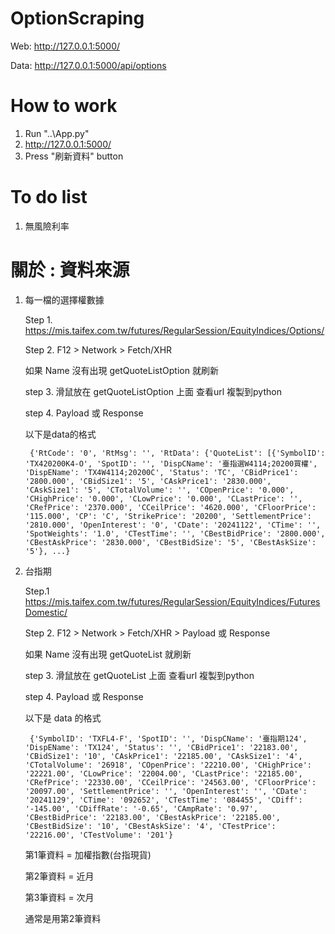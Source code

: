 # OptionScraping
 
Web: http://127.0.0.1:5000/

Data: http://127.0.0.1:5000/api/options

# How to work
1. Run "..\App.py"
2. http://127.0.0.1:5000/
3. Press "刷新資料" button

# To do list
1. 無風險利率

# 關於 : 資料來源
1. 每一檔的選擇權數據

    Step 1. https://mis.taifex.com.tw/futures/RegularSession/EquityIndices/Options/

    Step 2. F12 > Network > Fetch/XHR

    如果 Name 沒有出現 getQuoteListOption 就刷新

    step 3. 滑鼠放在 getQuoteListOption 上面 查看url 複製到python

    step 4. Payload 或 Response

    以下是data的格式

        {'RtCode': '0', 'RtMsg': '', 'RtData': {'QuoteList': [{'SymbolID': 'TX420200K4-O', 'SpotID': '', 'DispCName': '臺指選W4114;20200買權', 'DispEName': 'TX4W4114;20200C', 'Status': 'TC', 'CBidPrice1': '2800.000', 'CBidSize1': '5', 'CAskPrice1': '2830.000', 'CAskSize1': '5', 'CTotalVolume': '', 'COpenPrice': '0.000', 'CHighPrice': '0.000', 'CLowPrice': '0.000', 'CLastPrice': '', 'CRefPrice': '2370.000', 'CCeilPrice': '4620.000', 'CFloorPrice': '115.000', 'CP': 'C', 'StrikePrice': '20200', 'SettlementPrice': '2810.000', 'OpenInterest': '0', 'CDate': '20241122', 'CTime': '', 'SpotWeights': '1.0', 'CTestTime': '', 'CBestBidPrice': '2800.000', 'CBestAskPrice': '2830.000', 'CBestBidSize': '5', 'CBestAskSize': '5'}, ...}

2. 台指期

    Step.1 https://mis.taifex.com.tw/futures/RegularSession/EquityIndices/FuturesDomestic/

    Step 2. F12 > Network > Fetch/XHR > Payload 或 Response

    如果 Name 沒有出現 getQuoteList 就刷新

    step 3. 滑鼠放在 getQuoteList 上面 查看url 複製到python

    step 4. Payload 或 Response

    以下是 data 的格式

        {'SymbolID': 'TXFL4-F', 'SpotID': '', 'DispCName': '臺指期124', 'DispEName': 'TX124', 'Status': '', 'CBidPrice1': '22183.00', 'CBidSize1': '10', 'CAskPrice1': '22185.00', 'CAskSize1': '4', 'CTotalVolume': '26918', 'COpenPrice': '22210.00', 'CHighPrice': '22221.00', 'CLowPrice': '22004.00', 'CLastPrice': '22185.00', 'CRefPrice': '22330.00', 'CCeilPrice': '24563.00', 'CFloorPrice': '20097.00', 'SettlementPrice': '', 'OpenInterest': '', 'CDate': '20241129', 'CTime': '092652', 'CTestTime': '084455', 'CDiff': '-145.00', 'CDiffRate': '-0.65', 'CAmpRate': '0.97', 'CBestBidPrice': '22183.00', 'CBestAskPrice': '22185.00', 'CBestBidSize': '10', 'CBestAskSize': '4', 'CTestPrice': '22216.00', 'CTestVolume': '201'}

    第1筆資料 = 加權指數(台指現貨)

    第2筆資料 = 近月

    第3筆資料 = 次月

    通常是用第2筆資料